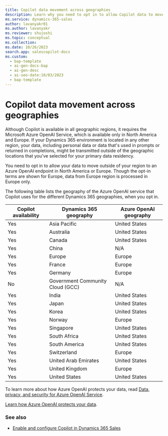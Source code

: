```yaml
---
title: Copilot data movement across geographies
description: Learn why you need to opt in to allow Copilot data to move outside of your default geography and how Azure OpenAI protects your data in transit.
ms.service: dynamics-365-sales
author: lavanyakr01
ms.author: lavanyakr
ms.reviewer: shujoshi
ms.topic: conceptual
ms.collection:
ms.date: 10/26/2023
search.app: salescopilot-docs
ms.custom:
  - bap-template
  - ai-gen-docs-bap
  - ai-gen-desc
  - ai-seo-date:10/03/2023
  - bap-template
---
```


# Copilot data movement across geographies

Although Copilot is available in all geographic regions, it requires the Microsoft Azure OpenAI Service, which is available only in North America and Europe. If your Dynamics 365 environment is located in any other region, your data, including personal data or data that's used in prompts or returned in completions, might be transmitted outside of the geographic locations that you've selected for your primary data residency.

You need to opt in to allow your data to move outside of your region to an Azure OpenAI endpoint in North America or Europe. Though the opt-in terms are shown for Europe, data from Europe region is processed in Europe only.


The following table lists the geography of the Azure OpenAI service that Copilot uses for the different Dynamics 365 geographies, when you opt in.

|Copilot availability|Dynamics 365 geography|Azure OpenAI geography|
|----------|-------------|-----------------|
| Yes | Asia Pacific | United States |
| Yes | Australia | United States |
| Yes | Canada | United States |
| Yes | China | N/A|
| Yes | Europe | Europe |
| Yes | France | Europe |
| Yes | Germany | Europe |
| No | Government Community Cloud (GCC) | N/A |
| Yes | India | United States |
| Yes | Japan | United States |
| Yes | Korea | United States |
| Yes | Norway | Europe |
| Yes | Singapore | United States |
| Yes | South Africa | United States|
| Yes | South America | United States |
| Yes | Switzerland | Europe |
| Yes | United Arab Emirates | United States |
| Yes | United Kingdom | Europe |
| Yes | United States | United States |

To learn more about how Azure OpenAI protects your data, read [Data, privacy, and security for Azure OpenAI Service](/legal/cognitive-services/openai/data-privacy#preventing-abuse-and-harmful-content-generation).

[Learn how Azure OpenAI protects your data](/legal/cognitive-services/openai/data-privacy#preventing-abuse-and-harmful-content-generation).

### See also

- [Enable and configure Copilot in Dynamics 365 Sales](enable-setup-copilot.md)
